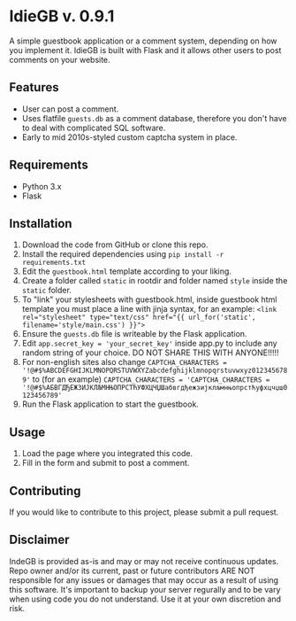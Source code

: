# IdieGB v. 0.9.1

A simple guestbook application or a comment system, depending on how you implement it.
IdieGB is built with Flask and it allows other users to post comments on your website.

## Features
- User can post a comment.
- Uses flatfile `guests.db` as a comment database, therefore you don't have to deal with complicated SQL software.
- Early to mid 2010s-styled custom captcha system in place.

## Requirements
- Python 3.x
- Flask

## Installation
1. Download the code from GitHub or clone this repo.
2. Install the required dependencies using `pip install -r requirements.txt`
3. Edit the `guestbook.html` template according to your liking.
4. Create a folder called `static` in rootdir and folder named `style` inside the `static` folder.
5. To "link" your stylesheets with guestbook.html, inside guestbook html template you must place a line with jinja syntax, for an example: `<link rel="stylesheet" type="text/css" href="{{ url_for('static', filename='style/main.css') }}">`
5. Ensure the `guests.db` file is writeable by the Flask application.
6. Edit `app.secret_key = 'your_secret_key'` inside app.py to include any random string of your choice. DO NOT SHARE THIS WITH ANYONE!!!!!
7. For non-english sites also change `CAPTCHA_CHARACTERS = '!@#$%ABCDEFGHIJKLMNOPQRSTUVWXYZabcdefghijklmnopqrstuvwxyz0123456789'` to (for an example) `CAPTCHA_CHARACTERS = 'CAPTCHA_CHARACTERS = '!@#$%АБВГДЂЕЖЗИЈКЛЉМНЊОПРСТЋУФХЦЧЏШабвгдђежзијклљмнњопрстћуфхцчџш0123456789'`
8. Run the Flask application to start the guestbook.

## Usage
1. Load the page where you integrated this code.
2. Fill in the form and submit to post a comment.


## Contributing
If you would like to contribute to this project, please submit a pull request.

## Disclaimer

IndeGB is provided as-is and may or may not receive continuous updates. Repo owner and/or its current, past or future contributors ARE NOT responsible for any issues or damages that may occur as a result of using this software. It's important to backup your server regurally and to be vary when using code you do not understand. Use it at your own discretion and risk.
